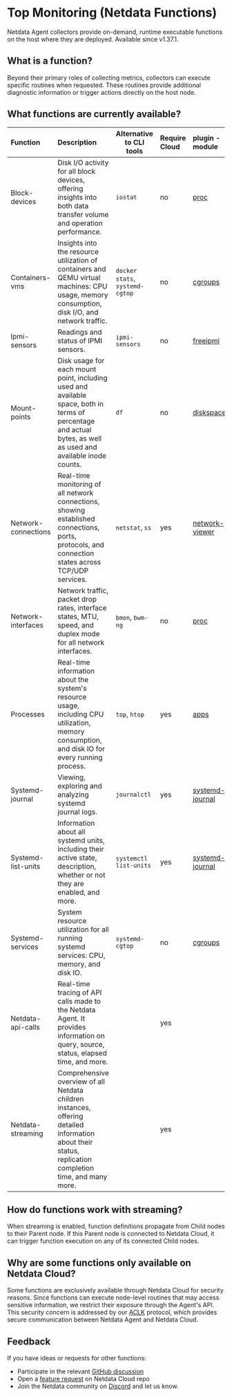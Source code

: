 # Top Monitoring (Netdata Functions)

Netdata Agent collectors provide on-demand, runtime executable functions on the host where they are deployed. Available since v1.37.1.

## What is a function?

Beyond their primary roles of collecting metrics, collectors can execute specific routines when requested. These routines provide additional diagnostic information or trigger actions directly on the host node.

## What functions are currently available?

| Function            | Description                                                                                                                                                    | Alternative to CLI tools        | Require Cloud | plugin - module                                                                                                |
|:--------------------|:---------------------------------------------------------------------------------------------------------------------------------------------------------------|---------------------------------|:--------------|:---------------------------------------------------------------------------------------------------------------|
| Block-devices       | Disk I/O activity for all block devices, offering insights into both data transfer volume and operation performance.                                           | `iostat`                        | no            | [proc](https://github.com/netdata/netdata/tree/master/src/collectors/proc.plugin#readme)                       |
| Containers-vms      | Insights into the resource utilization of containers and QEMU virtual machines: CPU usage, memory consumption, disk I/O, and network traffic.                  | `docker stats`, `systemd-cgtop` | no            | [cgroups](https://github.com/netdata/netdata/tree/master/src/collectors/cgroups.plugin#readme)                 |
| Ipmi-sensors        | Readings and status of IPMI sensors.                                                                                                                           | `ipmi-sensors`                  | no            | [freeipmi](https://github.com/netdata/netdata/tree/master/src/collectors/freeipmi.plugin#readme)               |
| Mount-points        | Disk usage for each mount point, including used and available space, both in terms of percentage and actual bytes, as well as used and available inode counts. | `df`                            | no            | [diskspace](https://github.com/netdata/netdata/tree/master/src/collectors/diskspace.plugin#readme)             |
| Network-connections | Real-time monitoring of all network connections, showing established connections, ports, protocols, and connection states across TCP/UDP services.             | `netstat`, `ss`                 | yes           | [network-viewer](https://github.com/netdata/netdata/tree/master/src/collectors/network-viewer.plugin)          |
| Network-interfaces  | Network traffic, packet drop rates, interface states, MTU, speed, and duplex mode for all network interfaces.                                                  | `bmon`, `bwm-ng`                | no            | [proc](https://github.com/netdata/netdata/tree/master/src/collectors/proc.plugin#readme)                       |
| Processes           | Real-time information about the system's resource usage, including CPU utilization, memory consumption, and disk IO for every running process.                 | `top`, `htop`                   | yes           | [apps](/src/collectors/apps.plugin/README.md)                                                                  |
| Systemd-journal     | Viewing, exploring and analyzing systemd journal logs.                                                                                                         | `journalctl`                    | yes           | [systemd-journal](https://github.com/netdata/netdata/tree/master/src/collectors/systemd-journal.plugin#readme) |
| Systemd-list-units  | Information about all systemd units, including their active state, description, whether or not they are enabled, and more.                                     | `systemctl list-units`          | yes           | [systemd-journal](https://github.com/netdata/netdata/tree/master/src/collectors/systemd-journal.plugin#readme) |
| Systemd-services    | System resource utilization for all running systemd services: CPU, memory, and disk IO.                                                                        | `systemd-cgtop`                 | no            | [cgroups](https://github.com/netdata/netdata/tree/master/src/collectors/cgroups.plugin#readme)                 |
| Netdata-api-calls   | Real-time tracing of API calls made to the Netdata Agent. It provides information on query, source, status, elapsed time, and more.                            |                                 | yes           |                                                                                                                |
| Netdata-streaming   | Comprehensive overview of all Netdata children instances, offering detailed information about their status, replication completion time, and many more.        |                                 | yes           |                                                                                                                |

## How do functions work with streaming?

When streaming is enabled, function definitions propagate from Child nodes to their Parent node. If this Parent node is connected to Netdata Cloud, it can trigger function execution on any of its connected Child nodes.

## Why are some functions only available on Netdata Cloud?

Some functions are exclusively available through Netdata Cloud for security reasons. Since functions can execute node-level routines that may access sensitive information, we restrict their exposure through the Agent's API. This security concern is addressed by our [ACLK](/src/aclk/README.md) protocol, which provides secure communication between Netdata Agent and Netdata Cloud.

## Feedback

If you have ideas or requests for other functions:

- Participate in the relevant [GitHub discussion](https://github.com/netdata/netdata/discussions/14412)
- Open a [feature request](https://github.com/netdata/netdata-cloud/issues/new?assignees=&labels=feature+request%2Cneeds+triage&template=FEAT_REQUEST.yml&title=%5BFeat%5D%3A+) on Netdata Cloud repo
- Join the Netdata community on [Discord](https://discord.com/invite/2mEmfW735j) and let us know.
